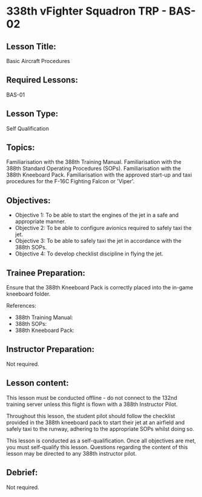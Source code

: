 # 338th vFighter Squadron TRP - BAS-02

## Lesson Title:
Basic Aircraft Procedures

## Required Lessons:
BAS-01

## Lesson Type:
Self Qualification

## Topics:
Familiarisation with the 388th Training Manual.
Familiarisation with the 388th Standard Operating Procedures (SOPs).
Familiarisation with the 388th Kneeboard Pack.
Familiarisation with the approved start-up and taxi procedures for the F-16C Fighting Falcon or 'Viper'.

## Objectives:
* Objective 1: To be able to start the engines of the jet in a safe and appropriate manner.
* Objective 2: To be able to configure avionics required to safely taxi the jet.
* Objective 3: To be able to safely taxi the jet in accordance with the 388th SOPs.
* Objective 4: To develop checklist discipline in flying the jet.

## Trainee Preparation:
Ensure that the 388th Kneeboard Pack is correctly placed into the in-game kneeboard folder.

References:
* 388th Training Manual:
* 388th SOPs:
* 388th Kneeboard Pack:

## Instructor Preparation:
Not required.

## Lesson content:
This lesson must be conducted offline - do not connect to the 132nd training server unless this flight is flown with a 388th Instructor Pilot.

Throughout this lesson, the student pilot should follow the checklist provided in the 388th kneeboard pack to start their jet at an airfield and safely taxi to the runway, adhering to the appropriate SOPs whilst doing so.

This lesson is conducted as a self-qualification. Once all objectives are met, you must self-qualify this lesson.
Questions regarding the content of this lesson may be directed to any 388th instructor pilot.

## Debrief:
Not required.